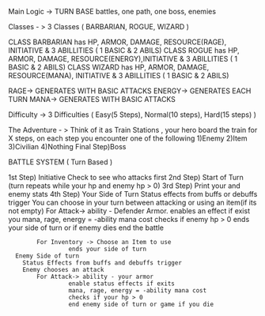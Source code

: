 Main Logic -> TURN BASE battles, one path, one boss, enemies

Classes - > 3 Classes ( BARBARIAN, ROGUE, WIZARD )


CLASS BARBARIAN has 	HP, ARMOR, DAMAGE, RESOURCE(RAGE),  INITIATIVE 	& 3 ABILLITIES ( 1 BASIC & 2 ABILS)
CLASS ROGUE 	has 	HP, ARMOR, DAMAGE, RESOURCE(ENERGY),INITIATIVE 	& 3 ABILLITIES ( 1 BASIC & 2 ABILS)
CLASS WIZARD	has 	HP, ARMOR, DAMAGE, RESOURCE(MANA),  INITIATIVE	& 3 ABILLITIES ( 1 BASIC & 2 ABILS)


RAGE-> 	 GENERATES WITH BASIC ATTACKS
ENERGY-> GENERATES EACH TURN 
MANA-> 	 GENERATES WITH BASIC ATTACKS


Difficulty -> 3 Difficulties ( Easy(5 Steps), Normal(10 steps), Hard(15 steps) )

The Adventure - > Think of it as Train Stations , your hero board the train for X steps, on each step you encounter one of the following
		1)Enemy
		2)Item
		3)Civilian
		4)Nothing
		Final Step)Boss

BATTLE SYSTEM ( Turn Based )

1st Step) Initiative Check to see who attacks first
2nd Step) Start of Turn (turn repeats while your hp and enemy hp > 0)
3rd Step) Print your and enemy stats 
4th Step) Your Side of Turn
		Status effects from buffs or debuffs trigger 
		You can choose in your turn between attacking or using an item(if its not empty)
			For Attack-> ability - Defender Armor.
				     enables an effect if exist
				     you mana, rage, energy = -ability mana cost
				     checks if enemy hp > 0
				     ends your side of turn or if enemy dies end the battle

			For Inventory -> Choose an Item to use
					 ends your side of turn
	  Enemy Side of turn
		Status Effects from buffs and debuffs trigger
		Enemy chooses an attack
			For Attack-> ability - your armor
				     enable status effects if exits
				     mana, rage, energy = -ability mana cost
				     checks if your hp > 0
				     end enemy side of turn or game if you die

